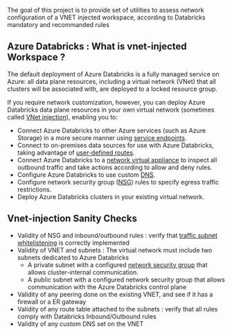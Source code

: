 The goal of this project is to provide set of utilities to assess network configuration of a VNET injected workspace, according to Databricks mandatory and recommanded rules

## Azure Databricks : What is vnet-injected Workspace ?

The default deployment of Azure Databricks is a fully managed service on Azure: all data plane resources, including a virtual network (VNet) that all clusters will be associated with, are deployed to a locked resource group. 

If you require network customization, however, you can deploy Azure Databricks data plane resources in your own virtual network (sometimes called [VNet injection](https://docs.azuredatabricks.net/administration-guide/cloud-configurations/azure/vnet-inject.html)), enabling you to:

- Connect Azure Databricks to other Azure services (such as Azure Storage) in a more secure manner using [service endpoints](https://docs.microsoft.com/en-us/azure/virtual-network/virtual-network-service-endpoints-overview).
- Connect to on-premises data sources for use with Azure Databricks, taking advantage of [user-defined routes](https://docs.azuredatabricks.net/administration-guide/cloud-configurations/azure/udr.html#udr).
- Connect Azure Databricks to a [network virtual appliance](https://docs.azuredatabricks.net/administration-guide/cloud-configurations/azure/on-prem-network.html#route-via-firewall) to inspect all outbound traffic and take actions according to allow and deny rules.
- Configure Azure Databricks to use custom [DNS](https://docs.azuredatabricks.net/administration-guide/cloud-configurations/azure/on-prem-network.html#vnet-custom-dns).
- Configure network security group ([NSG](https://docs.microsoft.com/en-us/azure/virtual-network/manage-network-security-group)) rules to specify egress traffic restrictions.
- Deploy Azure Databricks clusters in your existing virtual network.


## Vnet-injection Sanity Checks

- Validity of NSG and inbound/outbound rules : verify that [traffic subnet whitelistening](https://docs.azuredatabricks.net/administration-guide/cloud-configurations/azure/vnet-inject.html#whitelisting-subnet-traffic) is correctly implemented  
- Validity of VNET and subnets : The virtual network must include two subnets dedicated to Azure Databricks
   * A private subnet with a configured [network security group](https://docs.microsoft.com/en-us/azure/virtual-network/manage-network-security-group) that allows cluster-internal communication.
   * A public subnet with a configured network security group that allows communication with the Azure Databricks control plane
- Validity of any peering done on the existing VNET, and see if it has a firewall or a ER gateway
- Validity of any route table attached to the subnets : verify that all rules comply with Databricks Inbound/Outbound rules
- Validity of any custom DNS set on the VNET

